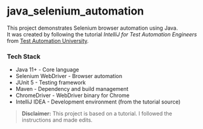 # java_selenium_automation

This project demonstrates Selenium browser automation using Java.  
It was created by following the tutorial *IntelliJ for Test Automation Engineers* from [Test Automation University](https://testautomationu.applitools.com/intellij).

### Tech Stack

- Java 11+ - Core language  
- Selenium WebDriver - Browser automation  
- JUnit 5 - Testing framework  
- Maven - Dependency and build management  
- ChromeDriver - WebDriver binary for Chrome  
- IntelliJ IDEA - Development environment (from the tutorial source)

> **Disclaimer:** This project is based on a tutorial. I followed the instructions and made edits.
